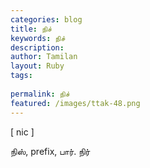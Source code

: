 ```yaml
---
categories: blog
title: நிச்
keywords: நிச்
description: 
author: Tamilan
layout: Ruby
tags: 
 
permalink: நிச்
featured: /images/ttak-48.png
---
```

  
[ nic ]  
  
நிஸ், prefix, பார். நிர்